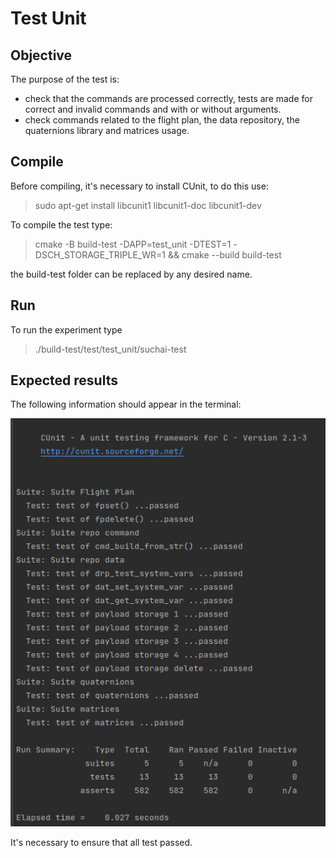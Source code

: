 # Test Unit

## Objective

The purpose of the test is:
- check that the commands are processed correctly, tests are made for correct 
and invalid commands and with or without arguments.
- check commands related to the flight plan, the data repository, the quaternions 
library and matrices usage.

## Compile

Before compiling, it's necessary to install CUnit, to do this use:

> sudo apt-get install libcunit1 libcunit1-doc libcunit1-dev

To compile the test type:
> cmake -B build-test -DAPP=test_unit -DTEST=1 -DSCH_STORAGE_TRIPLE_WR=1 && cmake --build build-test

the build-test folder can be replaced by any desired name.

## Run

To run the experiment type

> ./build-test/test/test_unit/suchai-test

## Expected results

The following information should appear in the terminal:

![Test Unit result](test_unit_result.png)

It's necessary to ensure that all test passed.